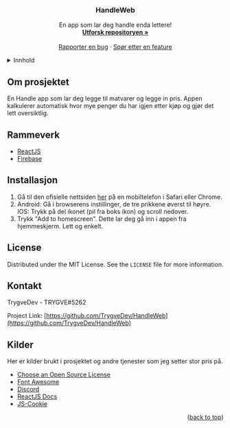 <div id="top"></div>
<br />
<div align="center">

  <h3 align="center">HandleWeb</h3>

  <p align="center">
    En app som lar deg handle enda lettere!
    <br />
    <a href="https://github.com/TrygveDev/HandleWeb"><strong>Utforsk repositoryen »</strong></a>
    <br />
    <br />
    <a href="https://github.com/TrygveDev/HandleWeb/issues">Rapporter en bug</a>
    ·
    <a href="https://github.com/TrygveDev/HandleWeb/issues">Spør etter en feature</a>
  </p>
</div>



<!-- TABLE OF CONTENTS -->
<details>
  <summary>Innhold</summary>
  <ol>
    <li><a href="#om-prosjektet">Om Prosjektet</a></li>
    <li><a href="#rammeverk">Rammeverk</a></li>
    <li><a href="#installasjon">Installasjon</a></li>
    <li><a href="#license">License</a></li>
    <li><a href="#kontakt">Kontakt</a></li>
    <li><a href="#kilder">Kilder</a></li>
  </ol>
</details>



<!-- ABOUT THE PROJECT -->
## Om prosjektet

En Handle app som lar deg legge til matvarer og legge in pris. Appen kalkulerer automatisk hvor mye penger du har igjen etter kjøp og gjør det lett oversiktlig.

## Rammeverk

* [ReactJS](https://reactjs.org/)
* [Firebase](https://firebase.google.com/)

## Installasjon

1. Gå til den ofisielle nettsiden [her](https://handlewebapp.web.app) på en mobiltelefon i Safari eller Chrome.
2. Android: Gå i browserens instillinger, de tre prikkene øverst til høyre. IOS: Trykk på del ikonet (pil fra boks ikon) og scroll nedover.
3. Trykk "Add to homescreen". Dette lar deg gå inn i appen fra hjemmeskjerm. Lett og enkelt.

<!-- LICENSE -->
## License

Distributed under the MIT License. See the `LICENSE` file for more information.

<!-- CONTACT -->
## Kontakt

TrygveDev - TRYGVE#5262

Project Link: [https://github.com/TrygveDev/HandleWeb](https://github.com/TrygveDev/HandleWeb)



<!-- ACKNOWLEDGMENTS -->
## Kilder

Her er kilder brukt i prosjektet og andre tjenester som jeg setter stor pris på.

* [Choose an Open Source License](https://choosealicense.com)
* [Font Awesome](https://fontawesome.com)
* [Discord](https://discord.gg/programmer)
* [ReactJS Docs](https://reactjs.org/docs/getting-started.html)
* [JS-Cookie](https://github.com/js-cookie/js-cookie)

<p align="right">(<a href="#top">back to top</a>)</p>

